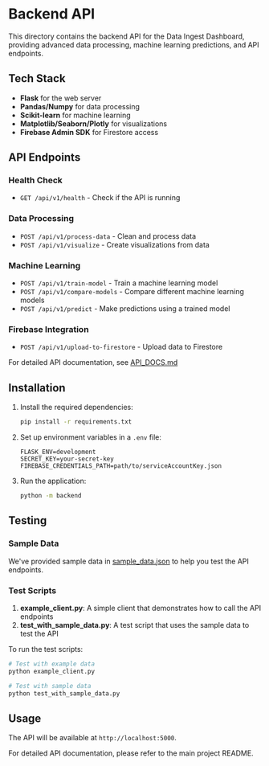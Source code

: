 # Backend API

This directory contains the backend API for the Data Ingest Dashboard, providing advanced data processing, machine learning predictions, and API endpoints.

## Tech Stack

- **Flask** for the web server
- **Pandas/Numpy** for data processing
- **Scikit-learn** for machine learning
- **Matplotlib/Seaborn/Plotly** for visualizations
- **Firebase Admin SDK** for Firestore access

## API Endpoints

### Health Check
- `GET /api/v1/health` - Check if the API is running

### Data Processing
- `POST /api/v1/process-data` - Clean and process data
- `POST /api/v1/visualize` - Create visualizations from data

### Machine Learning
- `POST /api/v1/train-model` - Train a machine learning model
- `POST /api/v1/compare-models` - Compare different machine learning models
- `POST /api/v1/predict` - Make predictions using a trained model

### Firebase Integration
- `POST /api/v1/upload-to-firestore` - Upload data to Firestore

For detailed API documentation, see [API_DOCS.md](API_DOCS.md)

## Installation

1. Install the required dependencies:
   ```bash
   pip install -r requirements.txt
   ```

2. Set up environment variables in a `.env` file:
   ```env
   FLASK_ENV=development
   SECRET_KEY=your-secret-key
   FIREBASE_CREDENTIALS_PATH=path/to/serviceAccountKey.json
   ```

3. Run the application:
   ```bash
   python -m backend
   ```

## Testing

### Sample Data

We've provided sample data in [sample_data.json](sample_data.json) to help you test the API endpoints.

### Test Scripts

1. **example_client.py**: A simple client that demonstrates how to call the API endpoints
2. **test_with_sample_data.py**: A test script that uses the sample data to test the API

To run the test scripts:
```bash
# Test with example data
python example_client.py

# Test with sample data
python test_with_sample_data.py
```

## Usage

The API will be available at `http://localhost:5000`.

For detailed API documentation, please refer to the main project README.